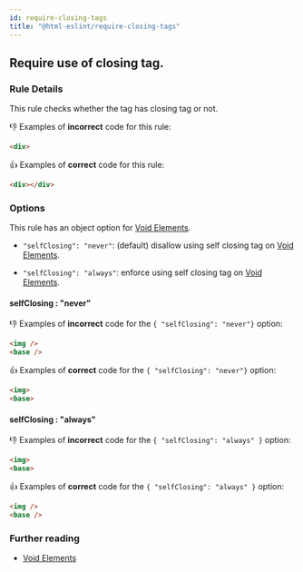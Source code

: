 ```yaml
---
id: require-closing-tags
title: "@html-eslint/require-closing-tags"
---
```


## Require use of closing tag.

### Rule Details

This rule checks whether the tag has closing tag or not.

👎 Examples of **incorrect** code for this rule:

<!-- prettier-ignore-start -->

```html
<div>
```

<!-- prettier-ignore-end -->


👍 Examples of **correct** code for this rule:

<!-- prettier-ignore-start -->

```html
<div></div>
```

<!-- prettier-ignore-end -->


### Options

This rule has an  object option for [Void Elements](https://html.spec.whatwg.org/multipage/syntax.html#void-elements).

- `"selfClosing": "never"`: (default) disallow using self closing tag on [Void Elements](https://html.spec.whatwg.org/multipage/syntax.html#void-elements).

- `"selfClosing": "always"`: enforce using self closing tag on [Void Elements](https://html.spec.whatwg.org/multipage/syntax.html#void-elements).


#### selfClosing : "never"

👎 Examples of **incorrect** code for the `{ "selfClosing": "never"}` option:

<!-- prettier-ignore-start -->

```html
<img />
<base />
```

<!-- prettier-ignore-end -->

👍 Examples of **correct** code for the `{ "selfClosing": "never"}` option:

<!-- prettier-ignore-start -->

```html
<img>
<base>
```

<!-- prettier-ignore-end -->

#### selfClosing : "always"

👎 Examples of **incorrect** code for the `{ "selfClosing": "always" }` option:

<!-- prettier-ignore-start -->

```html
<img>
<base>
```

<!-- prettier-ignore-end -->

👍 Examples of **correct** code for the `{ "selfClosing": "always" }` option:

<!-- prettier-ignore-start -->

```html
<img />
<base />
```

<!-- prettier-ignore-end -->

### Further reading

- [Void Elements](https://html.spec.whatwg.org/multipage/syntax.html#void-elements)

